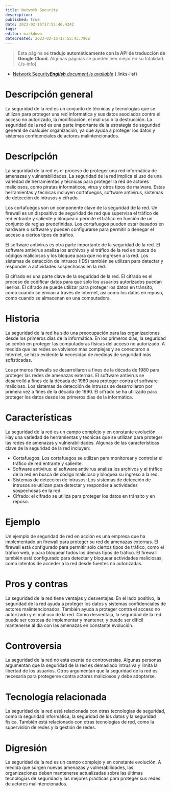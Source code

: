 ```yaml
---
title: Network Security
description: 
published: true
date: 2023-02-15T17:55:46.424Z
tags: 
editor: markdown
dateCreated: 2023-02-15T17:55:43.796Z
---
```


> Esta página se **tradujo automáticamente con la API de traducción de Google Cloud**.
Algunas páginas se pueden leer mejor en su totalidad.{.is-info}



- [Network Security***English** document is available*](/en/Knowledge-base/Dictionary/network-security)
{.links-list}


# Descripción general
La seguridad de la red es un conjunto de técnicas y tecnologías que se utilizan para proteger una red informática y sus datos asociados contra el acceso no autorizado, la modificación, el mal uso o la destrucción. La seguridad de la red es una parte importante de la estrategia de seguridad general de cualquier organización, ya que ayuda a proteger los datos y sistemas confidenciales de actores malintencionados.

# Descripción
La seguridad de la red es el proceso de proteger una red informática de amenazas y vulnerabilidades. La seguridad de la red implica el uso de una variedad de herramientas y técnicas para proteger la red de actores maliciosos, como piratas informáticos, virus y otros tipos de malware. Estas herramientas y técnicas incluyen cortafuegos, software antivirus, sistemas de detección de intrusos y cifrado.

Los cortafuegos son un componente clave de la seguridad de la red. Un firewall es un dispositivo de seguridad de red que supervisa el tráfico de red entrante y saliente y bloquea o permite el tráfico en función de un conjunto de reglas predefinidas. Los cortafuegos pueden estar basados en hardware o software y pueden configurarse para permitir o denegar el acceso a ciertos tipos de tráfico.

El software antivirus es otra parte importante de la seguridad de la red. El software antivirus analiza los archivos y el tráfico de la red en busca de códigos maliciosos y los bloquea para que no ingresen a la red. Los sistemas de detección de intrusos (IDS) también se utilizan para detectar y responder a actividades sospechosas en la red.

El cifrado es una parte clave de la seguridad de la red. El cifrado es el proceso de codificar datos para que solo los usuarios autorizados puedan leerlos. El cifrado se puede utilizar para proteger los datos en tránsito, como cuando se envían a través de Internet, así como los datos en reposo, como cuando se almacenan en una computadora.

# Historia
La seguridad de la red ha sido una preocupación para las organizaciones desde los primeros días de la informática. En los primeros días, la seguridad se centró en proteger las computadoras físicas del acceso no autorizado. A medida que las redes se volvieron más complejas y se conectaron a Internet, se hizo evidente la necesidad de medidas de seguridad más sofisticadas.

Los primeros firewalls se desarrollaron a fines de la década de 1980 para proteger las redes de amenazas externas. El software antivirus se desarrolló a fines de la década de 1980 para proteger contra el software malicioso. Los sistemas de detección de intrusos se desarrollaron por primera vez a fines de la década de 1990. El cifrado se ha utilizado para proteger los datos desde los primeros días de la informática.

# Características
La seguridad de la red es un campo complejo y en constante evolución. Hay una variedad de herramientas y técnicas que se utilizan para proteger las redes de amenazas y vulnerabilidades. Algunas de las características clave de la seguridad de la red incluyen:

- Cortafuegos: Los cortafuegos se utilizan para monitorear y controlar el tráfico de red entrante y saliente.
- Software antivirus: el software antivirus analiza los archivos y el tráfico de la red en busca de código malicioso y bloquea su ingreso a la red.
- Sistemas de detección de intrusos: Los sistemas de detección de intrusos se utilizan para detectar y responder a actividades sospechosas en la red.
- Cifrado: el cifrado se utiliza para proteger los datos en tránsito y en reposo.

# Ejemplo
Un ejemplo de seguridad de red en acción es una empresa que ha implementado un firewall para proteger su red de amenazas externas. El firewall está configurado para permitir solo ciertos tipos de tráfico, como el tráfico web, y para bloquear todos los demás tipos de tráfico. El firewall también está configurado para detectar y bloquear actividades maliciosas, como intentos de acceder a la red desde fuentes no autorizadas.

# Pros y contras
La seguridad de la red tiene ventajas y desventajas. En el lado positivo, la seguridad de la red ayuda a proteger los datos y sistemas confidenciales de actores malintencionados. También ayuda a proteger contra el acceso no autorizado y el mal uso de la red. Como desventaja, la seguridad de la red puede ser costosa de implementar y mantener, y puede ser difícil mantenerse al día con las amenazas en constante evolución.

# Controversia
La seguridad de la red no está exenta de controversias. Algunas personas argumentan que la seguridad de la red es demasiado intrusiva y limita la libertad de los usuarios. Otros argumentan que la seguridad de la red es necesaria para protegerse contra actores maliciosos y debe adoptarse.

# Tecnología relacionada
La seguridad de la red está relacionada con otras tecnologías de seguridad, como la seguridad informática, la seguridad de los datos y la seguridad física. También está relacionado con otras tecnologías de red, como la supervisión de redes y la gestión de redes.

# Digresión
La seguridad de la red es un campo complejo y en constante evolución. A medida que surgen nuevas amenazas y vulnerabilidades, las organizaciones deben mantenerse actualizadas sobre las últimas tecnologías de seguridad y las mejores prácticas para proteger sus redes de actores malintencionados.